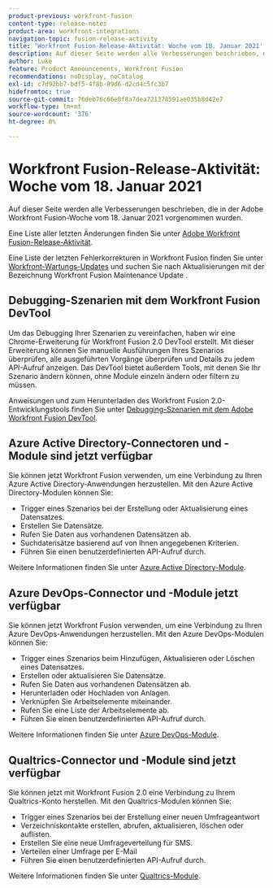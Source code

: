 ```yaml
---
product-previous: workfront-fusion
content-type: release-notes
product-area: workfront-integrations
navigation-topic: fusion-release-activity
title: 'Workfront Fusion-Release-Aktivität: Woche vom 18. Januar 2021'
description: Auf dieser Seite werden alle Verbesserungen beschrieben, die in der Adobe Workfront Fusion-Woche vom 18. Januar 2021 vorgenommen wurden.
author: Luke
feature: Product Announcements, Workfront Fusion
recommendations: noDisplay, noCatalog
exl-id: c7d92bb7-bdf5-4f8b-89d6-d2cd4c5fc3b7
hidefromtoc: true
source-git-commit: 76deb76c66e8f8a7dea721378591ae035b8d42e7
workflow-type: tm+mt
source-wordcount: '376'
ht-degree: 0%

---
```


# Workfront Fusion-Release-Aktivität: Woche vom 18. Januar 2021

Auf dieser Seite werden alle Verbesserungen beschrieben, die in der Adobe Workfront Fusion-Woche vom 18. Januar 2021 vorgenommen wurden.

Eine Liste aller letzten Änderungen finden Sie unter [Adobe Workfront Fusion-Release-Aktivität](../../../product-announcements/product-releases/fusion-release-activity/fusion-release-activity.md).

Eine Liste der letzten Fehlerkorrekturen in Workfront Fusion finden Sie unter [Workfront-Wartungs-Updates](https://experienceleague.adobe.com/docs/workfront-known-issues/releases/current-updates.html) und suchen Sie nach Aktualisierungen mit der Bezeichnung Workfront Fusion Maintenance Update .

## Debugging-Szenarien mit dem Workfront Fusion DevTool

Um das Debugging Ihrer Szenarien zu vereinfachen, haben wir eine Chrome-Erweiterung für Workfront Fusion 2.0 DevTool erstellt. Mit dieser Erweiterung können Sie manuelle Ausführungen Ihres Szenarios überprüfen, alle ausgeführten Vorgänge überprüfen und Details zu jedem API-Aufruf anzeigen. Das DevTool bietet außerdem Tools, mit denen Sie Ihr Szenario ändern können, ohne Module einzeln ändern oder filtern zu müssen.

Anweisungen und zum Herunterladen des Workfront Fusion 2.0-Entwicklungstools finden Sie unter [Debugging-Szenarien mit dem Adobe Workfront Fusion DevTool](../../../workfront-fusion/scenarios/debug-scenarios-with-dev-tool.md).

## Azure Active Directory-Connectoren und -Module sind jetzt verfügbar

Sie können jetzt Workfront Fusion verwenden, um eine Verbindung zu Ihren Azure Active Directory-Anwendungen herzustellen. Mit den Azure Active Directory-Modulen können Sie:

* Trigger eines Szenarios bei der Erstellung oder Aktualisierung eines Datensatzes.
* Erstellen Sie Datensätze.
* Rufen Sie Daten aus vorhandenen Datensätzen ab.
* Suchdatensätze basierend auf von Ihnen angegebenen Kriterien.
* Führen Sie einen benutzerdefinierten API-Aufruf durch.

Weitere Informationen finden Sie unter [Azure Active Directory-Module](../../../workfront-fusion/apps-and-their-modules/azure-ad-modules.md).

## Azure DevOps-Connector und -Module jetzt verfügbar

Sie können jetzt Workfront Fusion verwenden, um eine Verbindung zu Ihren Azure DevOps-Anwendungen herzustellen. Mit den Azure DevOps-Modulen können Sie:

* Trigger eines Szenarios beim Hinzufügen, Aktualisieren oder Löschen eines Datensatzes.
* Erstellen oder aktualisieren Sie Datensätze.
* Rufen Sie Daten aus vorhandenen Datensätzen ab.
* Herunterladen oder Hochladen von Anlagen.
* Verknüpfen Sie Arbeitselemente miteinander.
* Rufen Sie eine Liste der Arbeitselemente ab.
* Führen Sie einen benutzerdefinierten API-Aufruf durch.

Weitere Informationen finden Sie unter [Azure DevOps-Module](../../../workfront-fusion/apps-and-their-modules/azure-dev-ops.md).

## Qualtrics-Connector und -Module sind jetzt verfügbar

Sie können jetzt mit Workfront Fusion 2.0 eine Verbindung zu Ihrem Qualtrics-Konto herstellen. Mit den Qualtrics-Modulen können Sie:

* Trigger eines Szenarios bei der Erstellung einer neuen Umfrageantwort
* Verzeichniskontakte erstellen, abrufen, aktualisieren, löschen oder auflisten.
* Erstellen Sie eine neue Umfrageverteilung für SMS.
* Verteilen einer Umfrage per E-Mail
* Führen Sie einen benutzerdefinierten API-Aufruf durch.

Weitere Informationen finden Sie unter [Qualtrics-Module](../../../workfront-fusion/apps-and-their-modules/qualtrics-modules.md).
